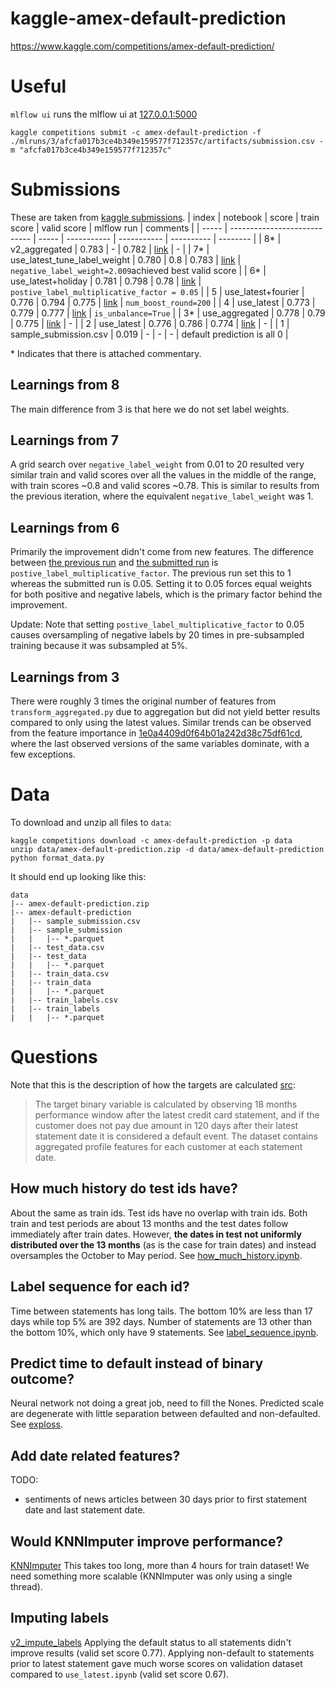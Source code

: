 # kaggle-amex-default-prediction
https://www.kaggle.com/competitions/amex-default-prediction/


# Useful
`mlflow ui` runs the mlflow ui at [127.0.0.1:5000](http://127.0.0.1:5000)

`kaggle competitions submit -c amex-default-prediction -f ./mlruns/3/afcfa017b3ce4b349e159577f712357c/artifacts/submission.csv -m "afcfa017b3ce4b349e159577f712357c"`


# Submissions
These are taken from [kaggle submissions](https://www.kaggle.com/competitions/amex-default-prediction/submissions).
| index | notebook                     | score | train score | valid score | mlflow run | comments |
| ----- | ---------------------------- | ----- | ----------- | ----------- | ---------- | -------- |
| 8*    | v2_aggregated                | 0.783 | -           | 0.782       | [link](http://127.0.0.1:5000/#/experiments/7/runs/0261ff0b99024adc88cd4b8566e2a4d1) | - |
| 7*    | use_latest_tune_label_weight | 0.780 | 0.8         | 0.783       | [link](http://127.0.0.1:5000/#/experiments/5/runs/aa3e8418ec5140da995a36e4830290c5) | `negative_label_weight=2.009`achieved best valid score |
| 6*    | use_latest+holiday           | 0.781 | 0.798       | 0.78        | [link](http://127.0.0.1:5000/#/experiments/4/runs/8cc58c1faa8a41ed8ec683f1a0fda6c9) | `postive_label_multiplicative_factor = 0.05` |
| 5     | use_latest+fourier           | 0.776 | 0.794       | 0.775       | [link](http://127.0.0.1:5000/#/experiments/3/runs/afcfa017b3ce4b349e159577f712357c) | `num_boost_round=200` |
| 4     | use_latest                   | 0.773 | 0.779       | 0.777       | [link](http://127.0.0.1:5000/#/experiments/1/runs/74f0f2084c1243788e52c3655f141a35) | `is_unbalance=True` |
| 3*    | use_aggregated               | 0.778 | 0.79        | 0.775       | [link](http://127.0.0.1:5000/#/experiments/2/runs/1e0a4409d0f64b01a242d38c75df61cd) | - |
| 2     | use_latest                   | 0.776 | 0.786       | 0.774       | [link](http://127.0.0.1:5000/#/experiments/1/runs/65418e5e512a433fa7e669bbbeb18880) | - |
| 1     | sample_submission.csv        | 0.019 | -           | -           | - | default prediction is all 0 |

\* Indicates that there is attached commentary.

## Learnings from 8
The main difference from 3 is that here we do not set label weights.

## Learnings from 7
A grid search over `negative_label_weight` from 0.01 to 20 resulted very similar train and valid
scores over all the values in the middle of the range, with train scores ~0.8 and valid scores
~0.78.
This is similar to results from the previous iteration, where the equivalent `negative_label_weight`
was 1.

## Learnings from 6
Primarily the improvement didn't come from new features.
The difference between [the previous run](http://127.0.0.1:5000/#/experiments/4/runs/00a14359371847ae9c724d840d06111e)
and [the submitted run](http://127.0.0.1:5000/#/experiments/4/runs/8cc58c1faa8a41ed8ec683f1a0fda6c9)
is `postive_label_multiplicative_factor`.
The previous run set this to 1 whereas the submitted run is 0.05.
Setting it to 0.05 forces equal weights for both positive and negative labels, which is the primary
factor behind the improvement.

Update: Note that setting `postive_label_multiplicative_factor` to 0.05 causes oversampling of
negative labels by 20 times in pre-subsampled training because it was subsampled at 5%.

## Learnings from 3
There were roughly 3 times the original number of features from `transform_aggregated.py` due to
aggregation but did not yield better results compared to only using the latest values.
Similar trends can be observed from the feature importance in [1e0a4409d0f64b01a242d38c75df61cd](http://127.0.0.1:5000/#/experiments/2/runs/1e0a4409d0f64b01a242d38c75df61cd),
where the last observed versions of the same variables dominate, with a few exceptions.


# Data
To download and unzip all files to `data`:
```
kaggle competitions download -c amex-default-prediction -p data
unzip data/amex-default-prediction.zip -d data/amex-default-prediction
python format_data.py
```
It should end up looking like this:
```
data
|-- amex-default-prediction.zip
|-- amex-default-prediction
|   |-- sample_submission.csv
|   |-- sample_submission
|   |   |-- *.parquet
|   |-- test_data.csv
|   |-- test_data
|   |   |-- *.parquet
|   |-- train_data.csv
|   |-- train_data
|   |   |-- *.parquet
|   |-- train_labels.csv
|   |-- train_labels
|   |   |-- *.parquet
```


# Questions
Note that this is the description of how the targets are calculated [src](https://www.kaggle.com/competitions/amex-default-prediction/data):
> The target binary variable is calculated by observing 18 months performance window after the latest credit card statement, and if the customer does not pay due amount in 120 days after their latest
statement date it is considered a default event.
> The dataset contains aggregated profile features for each customer at each statement date. 

## How much history do test ids have?
About the same as train ids. Test ids have no overlap with train ids.
Both train and test periods are about 13 months and the test dates follow immediately after train dates.
However, **the dates in test not uniformly distributed over the 13 months** (as is the case for train dates) and instead oversamples the October to May period.
See [how_much_history.ipynb](notebooks/how_much_history.ipynb).

## Label sequence for each id?
Time between statements has long tails.
The bottom 10% are less than 17 days while top 5% are 392 days.
Number of statements are 13 other than the bottom 10%, which only have 9 statements.
See [label_sequence.ipynb](notebooks/label_sequence.ipynb).

## Predict time to default instead of binary outcome?
Neural network not doing a great job, need to fill the Nones. 
Predicted scale are degenerate with little separation between defaulted and non-defaulted.
See [exploss](exploss.ipynb).

## Add date related features?
TODO:
- sentiments of news articles between 30 days prior to first statement date and last statement date.

## Would KNNImputer improve performance?
[KNNImputer](https://scikit-learn.org/stable/modules/generated/sklearn.impute.KNNImputer.html)
This takes too long, more than 4 hours for train dataset!
We need something more scalable (KNNImputer was only using a single thread).

## Imputing labels
[v2_impute_labels](v2_impute_labels.ipynb)
Applying the default status to all statements didn't improve results (valid set score 0.77).
Applying non-default to statements prior to latest statement gave much worse scores on validation
dataset compared to `use_latest.ipynb` (valid set score 0.67).
